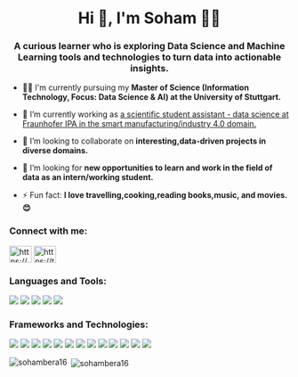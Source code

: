 <h1 align="center">Hi 👋, I'm Soham 🙋‍♂️ </h1>
<h3 align="center">A curious learner who is exploring Data Science and Machine Learning tools and technologies to turn data into actionable insights.</h3>

- 👨‍💻 I'm currently pursuing my **Master of Science (Information Technology, Focus: Data Science & AI) at the University of Stuttgart.**

- 🔭 I’m currently working as [a scientific student assistant - data science at Fraunhofer IPA in the smart manufacturing/industry 4.0 domain.](https://www.ipa.fraunhofer.de/de/referenzprojekte/ProBayes.html)

- 👯 I’m looking to collaborate on **interesting,data-driven projects in diverse domains.**

- 🤝 I’m looking for **new opportunities to learn and work in the field of data as an intern/working student.**

- ⚡ Fun fact: **I love travelling,cooking,reading books,music, and movies.😊**

<h3 align="left">Connect with me:</h3>
<p align="left">
<a href="https://www.linkedin.com/in/soham-kanti-bera" target="blank"><img align="center" src="https://raw.githubusercontent.com/rahuldkjain/github-profile-readme-generator/master/src/images/icons/Social/linked-in-alt.svg" alt="https://www.linkedin.com/in/soham-kanti-bera" height="30" width="40" /></a>
<a href="https://twitter.com/Soham_1611" target="blank"><img align="center" src="https://raw.githubusercontent.com/rahuldkjain/github-profile-readme-generator/master/src/images/icons/Social/twitter.svg" alt="https://twitter.com/Soham_1611" height="30" width="40" /></a>
</p>

<h3 align="left">Languages and Tools:</h3>
<p align="left"> <img src="https://img.shields.io/badge/Python-FFD43B?style=for-the-badge&logo=python&logoColor=blue" /> <img src="https://img.shields.io/badge/C%2B%2B-00599C?style=for-the-badge&logo=c%2B%2B&logoColor=white" /> <img src="https://img.shields.io/badge/C-00599C?style=for-the-badge&logo=c&logoColor=white" /> <img src="https://img.shields.io/badge/R-276DC3?style=for-the-badge&logo=r&logoColor=white" /> <img src="https://img.shields.io/badge/MySQL-005C84?style=for-the-badge&logo=mysql&logoColor=white" />

<h3 align="left">Frameworks and Technologies:</h3>
<p align="left"> <img src="https://img.shields.io/badge/Numpy-777BB4?style=for-the-badge&logo=numpy&logoColor=white" /> <img src="https://img.shields.io/badge/SciPy-654FF0?style=for-the-badge&logo=SciPy&logoColor=white" /> <img src="https://img.shields.io/badge/Pandas-2C2D72?style=for-the-badge&logo=pandas&logoColor=white" /> <img src="https://img.shields.io/badge/Tableau-E97627?style=for-the-badge&logo=Tableau&logoColor=white" /> <img src="https://img.shields.io/badge/scikit_learn-F7931E?style=for-the-badge&logo=scikit-learn&logoColor=white" /> <img src="https://img.shields.io/badge/PyTorch-EE4C2C?style=for-the-badge&logo=PyTorch&logoColor=white" /> <img src="https://img.shields.io/badge/TensorFlow-FF6F00?style=for-the-badge&logo=tensorflow&logoColor=white" /> <img src="https://img.shields.io/badge/microsoft%20azure-0089D6?style=for-the-badge&logo=microsoft-azure&logoColor=white" /> <img src="https://img.shields.io/badge/Linux-FCC624?style=for-the-badge&logo=linux&logoColor=black" /> <img src="https://img.shields.io/badge/GIT-E44C30?style=for-the-badge&logo=git&logoColor=white" /> <img src="https://img.shields.io/badge/GitLab-330F63?style=for-the-badge&logo=gitlab&logoColor=white" /> <img src="https://img.shields.io/badge/Docker-2CA5E0?style=for-the-badge&logo=docker&logoColor=white" /> <img src="https://img.shields.io/badge/kubernetes-326ce5.svg?&style=for-the-badge&logo=kubernetes&logoColor=white" />

<p><img align="left" src="https://github-readme-stats.vercel.app/api/top-langs?username=sohambera16&show_icons=true&theme=tokyonight&title_color=004080&text_color=004080&bg_color=ffffff&hide_border=true&locale=en&layout=compact" alt="sohambera16" /></p>

<p>&nbsp;<img align="center" src="https://github-readme-stats.vercel.app/api?username=sohambera16&show_icons=true&theme=cobalt&title_color=004080&text_color=004080&bg_color=ffffff&hide_border=true&locale=en" alt="sohambera16" /></p>



